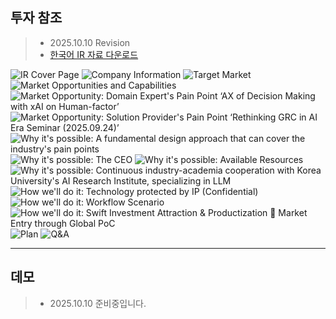 ## 투자 참조
> - 2025.10.10 Revision
> - <a href="https://drive.google.com/file/d/1tgK9Kl2X68F4IIMqCcvfpUHWYIeBZyCQ/view?usp=sharing" target="_blank">한국어 IR 자료 다운로드</a>

![IR Cover Page](/IR/1_cover.PNG)
![Company Information](/IR/2_company_info.PNG)
![Target Market](/IR/3_markets.PNG)
![Market Opportunities and Capabilities](/IR/4_market_opp.PNG)
![Market Opportunity: Domain Expert's Pain Point ‘AX of Decision Making with xAI on Human-factor’](/IR/5_market_opp_ev1.PNG)
![Market Opportunity: Solution Provider's Pain Point ‘Rethinking GRC in AI Era Seminar (2025.09.24)’](/IR/6_market_opp_ev2.PNG)
![Why it's possible: A fundamental design approach that can cover the industry's pain points](/IR/7_pos_ana1.PNG)
![Why it's possible: The CEO](/IR/8_pos_ana2.PNG)
![Why it's possible: Available Resources](/IR/9_pos_ana3.PNG)
![Why it's possible: Continuous industry-academia cooperation with Korea University's AI Research Institute, specializing in LLM](/IR/10_pos_ana4.PNG)
![How we'll do it: Technology protected by IP (Confidential)](/IR/11_how1.PNG)
![How we'll do it: Workflow Scenario](/IR/12_how2.PNG)
![How we'll do it: Swift Investment Attraction & Productization  Market Entry through Global PoC](/IR/13_how3.PNG)
![Plan](/IR/14_plan.PNG)
![Q&A](/IR/15_contact.PNG)

---

## 데모
> - 2025.10.10 준비중입니다.
